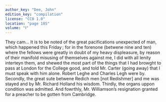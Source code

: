 ```yaml
---
author_key: "Dee, John"
edition_key: "compilation"
license: "CC0 1.0"
location: "page 185"
volume: "Ⅰ"
---
```

They cam… It is to be noted of the great pacifications unexpected of man, which
happened this Friday ; for in the forenone (betwene nine and ten) where the
fellows were greatly in doubt of my heavy displeasure, by reason of their
manifold misusing of themselves against me, I did with all lenity interteyn
them, and shewed the most part of the things that I had browght to pass at
London for the College good, and told Mr. Carter (going away) that I must speak
with him alone. Robert Leghe and Charles Legh were by. Secondly, the great sute
betwene Redich men [not Redishmer] and me was stayed and by Mr. Richard Holland
his wisdom. Thirdly, the organs uppon condition was admitted. And fowrthly, Mr.
Williamson’s resignation granted for a preacher to be gotten from Cambridge.
